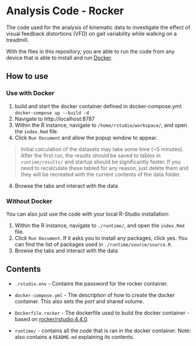 # Analysis Code - Rocker
The code used for the analysis of kinematic data to investigate the effect of visual feedback distortions (VFD) on gait variability while walking on a treadmill.

With the files in this repository, you are able to run the code from any device that is able to install and run [Docker](https://docs.docker.com/desktop/install/windows-install/#install-interactively).

## How to use
### Use with Docker
1. build and start the docker container defined in docker-compose.yml: `docker-compose up --build -d`
2. Navigate to http://localhost:8787
3. Within the R instance, navigate to `/home/rstudio/workspace/`, and open the `index.Rmd` file.
3. Click `Run Document` and allow the popup window to appear.
> Initial calculation of the datasets may take some time (~5 minutes). After the first run, the results should be saved to tables in `runtime/results/` and startup should be significantly faster. If you need to recalculate these tabled for any reason, just delete them and they will be recreated with the current contents of the data folder.
4. Browse the tabs and interact with the data

### Without Docker
You can also just use the code with your local R-Studio installation:
1. Within the R instance, navigate to `./runtime/`, and open the `index.Rmd` file.
2. Click `Run Document`. If it asks you to install any packages, click yes. You can find the list of packages used in `./runtime/source/source.R`.
3. Browse the tabs and interact with the data

## Contents
- `.rstudio.env` - Contains the password for the rocker container.
- `docker-compose.yml` - The description of how to create the docker container. This also sets the port and shared volume.
- `Dockerfile.rocker` - The dockerfile used to build the docker container - based on [rocker/rstudio:4.4.0](https://rocker-project.org).

- `runtime/` - contains all the code that is ran in the docker container. Note: also contains a `README.md` explaining its contents.